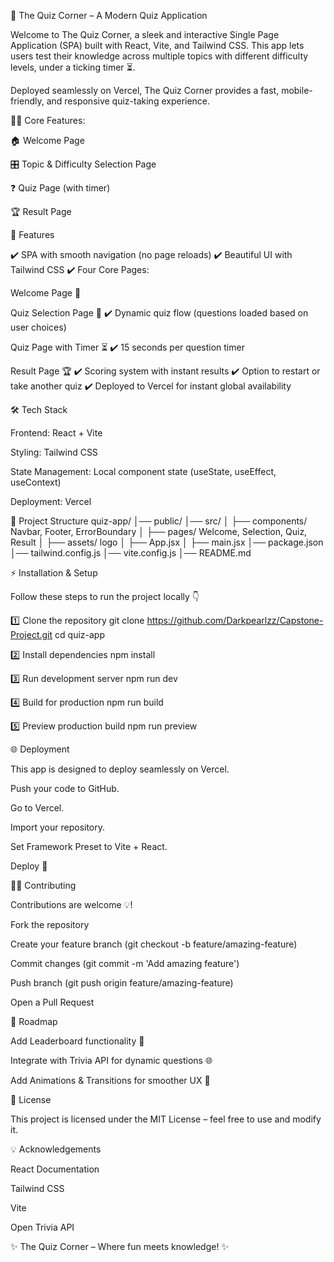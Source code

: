 🎯 The Quiz Corner – A Modern Quiz Application

Welcome to The Quiz Corner, a sleek and interactive Single Page Application (SPA) built with React, Vite, and Tailwind CSS.
This app lets users test their knowledge across multiple topics with different difficulty levels, under a ticking timer ⏳.

Deployed seamlessly on Vercel, The Quiz Corner provides a fast, mobile-friendly, and responsive quiz-taking experience.

🚀🚀 Core Features:

🏠 Welcome Page

🎛️ Topic & Difficulty Selection Page

❓ Quiz Page (with timer)

🏆 Result Page

🚀 Features

✔️ SPA with smooth navigation (no page reloads)
✔️ Beautiful UI with Tailwind CSS
✔️ Four Core Pages:

Welcome Page 🎉

Quiz Selection Page 📝
✔️ Dynamic quiz flow (questions loaded based on user choices)

Quiz Page with Timer ⏳
✔️ 15 seconds per question timer

Result Page 🏆
✔️ Scoring system with instant results
✔️ Option to restart or take another quiz
✔️ Deployed to Vercel for instant global availability

🛠 Tech Stack

Frontend: React + Vite

Styling: Tailwind CSS

State Management: Local component state (useState, useEffect, useContext)

Deployment: Vercel

📂 Project Structure
quiz-app/
│── public/ 
│── src/
│ ├── components/ Navbar, Footer, ErrorBoundary
│ ├── pages/ Welcome, Selection, Quiz, Result
│ ├── assets/ logo
│ ├── App.jsx
│ ├── main.jsx 
│── package.json
│── tailwind.config.js
│── vite.config.js
│── README.md

⚡ Installation & Setup

Follow these steps to run the project locally 👇

1️⃣ Clone the repository
git clone https://github.com/Darkpearlzz/Capstone-Project.git
cd quiz-app

2️⃣ Install dependencies
npm install

3️⃣ Run development server
npm run dev

4️⃣ Build for production
npm run build

5️⃣ Preview production build
npm run preview

🌐 Deployment

This app is designed to deploy seamlessly on Vercel.

Push your code to GitHub.

Go to Vercel.

Import your repository.

Set Framework Preset to Vite + React.

Deploy 🚀

🧑‍💻 Contributing

Contributions are welcome 💡!

Fork the repository

Create your feature branch (git checkout -b feature/amazing-feature)

Commit changes (git commit -m 'Add amazing feature')

Push branch (git push origin feature/amazing-feature)

Open a Pull Request

📅 Roadmap

Add Leaderboard functionality 🏅

Integrate with Trivia API for dynamic questions 🌐

Add Animations & Transitions for smoother UX 🎨

📜 License

This project is licensed under the MIT License – feel free to use and modify it.

💡 Acknowledgements

React Documentation

Tailwind CSS

Vite

Open Trivia API

✨ The Quiz Corner – Where fun meets knowledge! ✨
